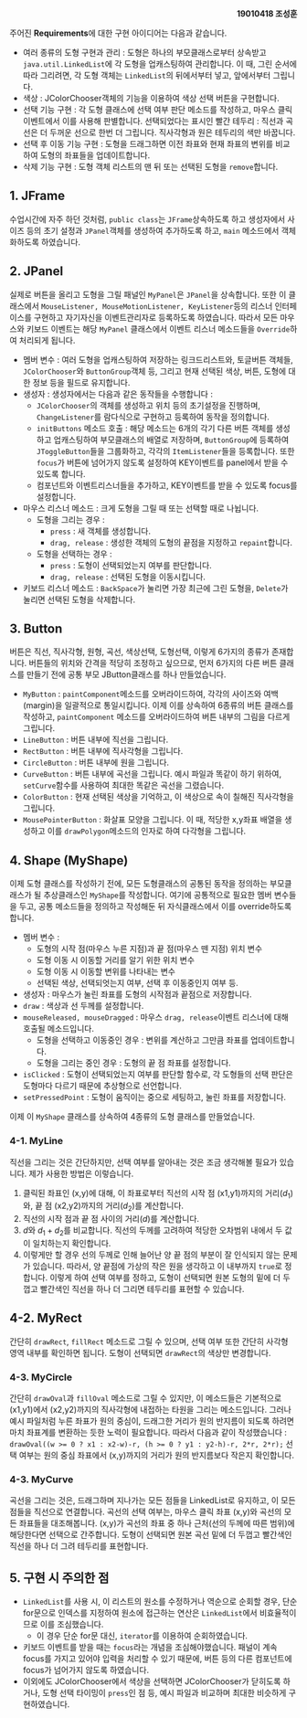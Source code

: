 <div style="text-align: right; font-weight: bold">19010418 조성훈</div>

주어진 **Requirements**에 대한 구현 아이디어는 다음과 같습니다.
- 여러 종류의 도형 구현과 관리 : 도형은 하나의 부모클래스로부터 상속받고 `java.util.LinkedList`에 각 도형을 업캐스팅하여 관리합니다. 
	이 때, 그린 순서에 따라 그리려면, 각 도형 객체는 `LinkedList`의 뒤에서부터 넣고, 앞에서부터 그립니다.
- 색상 : JColorChooser객체의 기능을 이용하여 색상 선택 버튼을 구현합니다.
- 선택 기능 구현 : 각 도형 클래스에 선택 여부 판단 메소드를 작성하고, 마우스 클릭 이벤트에서 이를 사용해 판별합니다.
	선택되었다는 표시인 빨간 테두리 : 직선과 곡선은 더 두꺼운 선으로 한번 더 그립니다. 직사각형과 원은 테두리의 색만 바꿉니다.
- 선택 후 이동 기능 구현 : 도형을 드래그하면 이전 좌표와 현재 좌표의 변위를 비교하여 도형의 좌표들을 업데이트합니다.
- 삭제 기능 구현 : 도형 객체 리스트의 맨 뒤 또는 선택된 도형을 `remove`합니다.

## 1. JFrame
수업시간에 자주 하던 것처럼, `public class`는 `JFrame`상속하도록 하고 생성자에서 사이즈 등의 초기 설정과 `JPanel`객체를 생성하여 추가하도록 하고, `main` 메소드에서 객체화하도록 하였습니다.

## 2. JPanel
실제로 버튼을 올리고 도형을 그릴 패널인 `MyPanel`은 `JPanel`을 상속합니다. 
또한 이 클래스에서 `MouseListener, MouseMotionListener, KeyListener`등의 리스너 인터페이스를 구현하고 자기자신을 이벤트관리자로 등록하도록 하였습니다.
따라서 모든 마우스와 키보드 이벤트는 해당 `MyPanel` 클래스에서 이벤트 리스너 메소드들을 `Override`하여 처리되게 됩니다.
- 멤버 변수 :
	여러 도형을 업캐스팅하여 저장하는 링크드리스트와, 토글버튼 객체들, `JColorChooser`와 `ButtonGroup`객체 등, 그리고 현재 선택된 색상, 버튼, 도형에 대한 정보 등을 필드로 유지합니다.
- 생성자 : 생성자에서는 다음과 같은 동작들을 수행합니다 :
	- `JColorChooser`의 객체를 생성하고 위치 등의 초기설정을 진행하며, `ChangeListener`를 람다식으로 구현하고 등록하여 동작을 정의합니다.
	- `initButtons` 메소드 호출 : 해당 메소드는 6개의 각기 다른 버튼 객체를 생성하고 업캐스팅하여 부모클래스의 배열로 저장하며, `ButtonGroup`에 등록하여 `JToggleButton`들을 그룹화하고, 각각의 `ItemListener`들을 등록합니다. 또한 `focus`가 버튼에 넘어가지 않도록 설정하여 KEY이벤트를 panel에서 받을 수 있도록 합니다.
	- 컴포넌트와 이벤트리스너들을 추가하고, KEY이벤트를 받을 수 있도록 focus를 설정합니다.
- 마우스 리스너 메소드 : 크게 도형을 그릴 때 또는 선택할 때로 나뉩니다. 
	- 도형을 그리는 경우 : 
		 - `press` : 새 객체를 생성합니다.
		 - `drag, release` : 생성한 객체의 도형의 끝점을 지정하고 `repaint`합니다.
	- 도형을 선택하는 경우 : 
		- `press` : 도형이 선택되었는지 여부를 판단합니다.
		- `drag, release` : 선택된 도형을 이동시킵니다.
- 키보드 리스너 메소드 : `BackSpace`가 눌리면 가장 최근에 그린 도형을, `Delete`가 눌리면 선택된 도형을 삭제합니다.

## 3. Button
버튼은 직선, 직사각형, 원형, 곡선, 색상선택, 도형선택, 이렇게 6가지의 종류가 존재합니다. 버튼들의 위치와 간격을 적당히 조정하고 싶으므로, 먼저 6가지의 다른 버튼 클래스를 만들기 전에 공통 부모 JButton클래스를 하나 만들었습니다.
- `MyButton` : `paintComponent`메소드를 오버라이드하여, 각각의 사이즈와 여백(margin)을 일괄적으로 통일시킵니다.
이제 이를 상속하여 6종류의 버튼 클래스를 작성하고, `paintComponent` 메소드를 오버라이드하여 버튼 내부의 그림을 다르게 그립니다.
- `LineButton` : 버튼 내부에 직선을 그립니다.
- `RectButton` : 버튼 내부에 직사각형을 그립니다.
- `CircleButton` : 버튼 내부에 원을 그립니다.
- `CurveButton` : 버튼 내부에 곡선을 그립니다. 예시 파일과 똑같이 하기 위하여, `setCurve`함수를 사용하여 최대한 똑같은 곡선을 그렸습니다.
- `ColorButton` : 현재 선택된 색상을 기억하고, 이 색상으로 속이 칠해진 직사각형을 그립니다.
- `MousePointerButton` : 화살표 모양을 그립니다. 이 때, 적당한 x,y좌표 배열을 생성하고 이를 `drawPolygon`메소드의 인자로 하여 다각형을 그립니다.

## 4. Shape (MyShape)
이제 도형 클래스를 작성하기 전에, 모든 도형클래스의 공통된 동작을 정의하는 부모클래스가 될 추상클래스인 `MyShape`를 작성합니다.
여기에 공통적으로 필요한 멤버 변수들을 두고, 공통 메소드들을 정의하고 작성해둔 뒤 자식클래스에서 이를 override하도록 합니다.
- 멤버 변수 : 
	- 도형의 시작 점(마우스 누른 지점)과 끝 점(마우스 뗀 지점) 위치 변수
	- 도형 이동 시 이동할 거리를 알기 위한 위치 변수
	- 도형 이동 시 이동할 변위를 나타내는 변수
	- 선택된 색상, 선택되엇는지 여부, 선택 후 이동중인지 여부 등.
- 생성자 : 마우스가 눌린 좌표를 도형의 시작점과 끝점으로 저장합니다.
- `draw` : 색상과 선 두께를 설정합니다.
- `mouseReleased, mouseDragged` : 마우스 `drag, release`이벤트 리스너에 대해 호출될 메소드입니다.
	- 도형을 선택하고 이동중인 경우 : 변위를 계산하고 그만큼 좌표를 업데이트합니다.
	- 도형을 그리는 중인 경우 : 도형의 끝 점 좌표를 설정합니다.
- `isClicked` : 도형이 선택되었는지 여부를 판단할 함수로, 각 도형들의 선택 판단은 도형마다 다르기 때문에 추상형으로 선언합니다.
- `setPressedPoint` : 도형이 움직이는 중으로 세팅하고, 눌린 좌표를 저장합니다.

이제 이 `MyShape` 클래스를 상속하여 4종류의 도형 클래스를 만들었습니다.
### 4-1. MyLine
직선을 그리는 것은 간단하지만, 선택 여부를 알아내는 것은 조금 생각해볼 필요가 있습니다. 제가 사용한 방법은 이렇습니다.
1. 클릭된 좌표인 (x,y)에 대해, 이 좌표로부터 직선의 시작 점 (x1,y1)까지의 거리($d_1$)와, 끝 점 (x2,y2)까지의 거리($d_2$)를 계산합니다. 
2. 직선의 시작 점과 끝 점 사이의 거리($d$)를 계산합니다.
3. $d$와 $d_1+d_2$를 비교합니다. 직선의 두께를 고려하여 적당한 오차범위 내에서 두 값이 일치하는지 확인합니다.
4. 이렇게만 할 경우 선의 두께로 인해 늘어난 양 끝 점의 부분이 잘 인식되지 않는 문제가 있습니다. 따라서, 양 끝점에 가상의 작은 원을 생각하고 이 내부까지 `true`로 정합니다.
이렇게 하여 선택 여부를 정하고, 도형이 선택되면 원본 도형의 밑에 더 두껍고 빨간색인 직선을 하나 더 그리면 테두리를 표현할 수 있습니다.
## 4-2. MyRect
간단히 `drawRect`, `fillRect` 메소드로 그릴 수 있으며, 선택 여부 또한 간단히 사각형 영역 내부를 확인하면 됩니다. 도형이 선택되면 `drawRect`의 색상만 변경합니다.
### 4-3. MyCircle
간단히 `drawOval`과 `fillOval` 메소드로 그릴 수 있지만, 이 메소드들은 기본적으로 (x1,y1)에서 (x2,y2)까지의 직사각형에 내접하는 타원을 그리는 메소드입니다. 
그러나 예시 파일처럼 누른 좌표가 원의 중심이, 드래그한 거리가 원의 반지름이 되도록 하려면 마치 좌표계를 변환하는 듯한 노력이 필요합니다.
따라서 다음과 같이 작성했습니다 : 
`drawOval((w >= 0 ? x1 : x2-w)-r, (h >= 0 ? y1 : y2-h)-r, 2*r, 2*r);`
선택 여부는 원의 중심 좌표에서 (x,y)까지의 거리가 원의 반지름보다 작은지 확인합니다.
### 4-3. MyCurve
곡선을 그리는 것은, 드래그하며 지나가는 모든 점들을 LinkedList로 유지하고, 이 모든 점들을 직선으로 연결합니다.
곡선의 선택 여부는, 마우스 클릭 좌표 (x,y)와 곡선의 모든 좌표들을 대조해봅니다. (x,y)가 곡선의 좌표 중 하나 근처(선의 두께에 따른 범위)에 해당한다면 선택으로 간주합니다.
도형이 선택되면 원본 곡선 밑에 더 두껍고 빨간색인 직선을 하나 더 그려 테두리를 표현합니다.

## 5. 구현 시 주의한 점
- `LinkedList`를 사용 시, 이 리스트의 원소를 수정하거나 역순으로 순회할 경우, 단순 for문으로 인덱스를 지정하여 원소에 접근하는 연산은 `LinkedList`에서 비효율적이므로 이를 조심했습니다.
	- 이 경우 단순 for문 대신, `iterator`를 이용하여 순회하였습니다.
- 키보드 이벤트를 받을 때는 `focus`라는 개념을 조심해야했습니다. 패널이 계속 focus를 가지고 있어야 입력을 처리할 수 있기 때문에, 버튼 등의 다른 컴포넌트에 focus가 넘어가지 않도록 하였습니다.
- 이외에도 JColorChooser에서 색상을 선택하면 JColorChooser가 닫히도록 하거나, 도형 선택 타이밍이 `press`인 점 등, 예시 파일과 비교하며 최대한 비슷하게 구현하였습니다.
